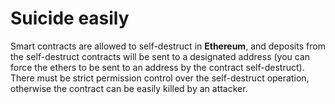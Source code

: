 # Suicide easily
Smart contracts are allowed to self-destruct in **Ethereum**, and deposits from the self-destruct contracts will be sent to a designated address (you can force the ethers to be sent to an address by the contract self-destruct). There must be strict permission control over the self-destruct operation, otherwise the contract can be easily killed by an attacker.